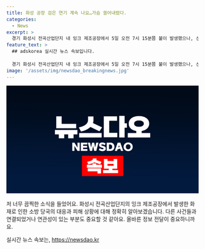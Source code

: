 ```yaml
---
title: 화성 공장 검은 연기 계속 나요…가슴 쓸어내렸다.
categories:
  - News
excerpt: >
  경기 화성시 전곡산업단지 내 잉크 제조공장에서 5일 오전 7시 15분쯤 불이 발생했으나, 신속한 소방대응으로 오전 8시 30분에 큰 불을 진압했다. 공장 내에는 유해 화학물질이 보관돼 있어 대응 1단계를 발령해 110명의 소방대원과 40대의 장비를 투입했다. 작업자는 대피해 인명피해는 없었으며, 화재 원인과 피해 규모 등을 조사 중이다.
feature_text: >
  ## adskorea 실시간 뉴스 속보입니다.

  경기 화성시 전곡산업단지 내 잉크 제조공장에서 5일 오전 7시 15분쯤 불이 발생했으나, 신속한 소방대응으로 오전 8시 30분에 큰 불을 진압했다. 공장 내에는 유해 화학물질이 보관돼 있어 대응 1단계를 발령해 110명의 소방대원과 40대의 장비를 투입했다. 작업자는 대피해 인명피해는 없었으며, 화재 원인과 피해 규모 등을 조사 중이다.
image: '/assets/img/newsdao_breakingnews.jpg'
---
```


<p><img src="/assets/img/newsdao_breakingnews.jpg" alt="adskorea 속보" /></p>

<p>저 너무 끔찍한 소식을 들었어요. 화성시 전곡산업단지의 잉크 제조공장에서 발생한 화재로 인한 소방 당국의 대응과 피해 상황에 대해 정확히 알아보겠습니다. 다른 사건들과 연결되었거나 연관성이 있는 부분도 중요할 것 같아요. 올바른 정보 전달이 중요하니까요.</p>
실시간 뉴스 속보는, <a href="https://newsdao.kr" rel="dofollow">https://newsdao.kr</a>


